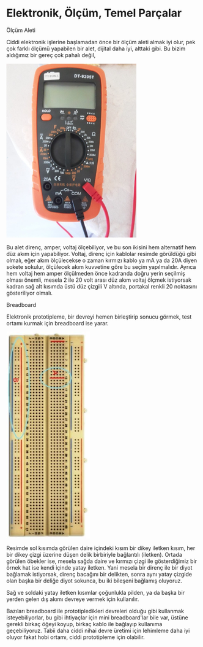 # Elektronik, Ölçüm, Temel Parçalar

Ölçüm Aleti

Ciddi elektronik işlerine başlamadan önce bir ölçüm aleti almak iyi
olur, pek çok farklı ölçümü yapabilen bir alet, dijital daha iyi,
alttaki gibi. Bu bizim aldığımız bir gereç çok pahalı değil,

<img width="340" src="multimeter.jpg"/>

Bu alet direnç, amper, voltaj ölçebiliyor, ve bu son ikisini hem
alternatif hem düz akım için yapabiliyor. Voltaj, direnç için kablolar
resimde görüldüğü gibi olmalı, eğer akım ölçülecekse o zaman kırmızı
kablo ya mA ya da 20A diyen sokete sokulur, ölçülecek akım kuvvetine
göre bu seçim yapılmalıdır. Ayrıca hem voltaj hem amper ölçülmeden
önce kadranda doğru yerin seçilmiş olması önemli, mesela 2 ile 20 volt
arası düz akım voltaj ölçmek istiyorsak kadran sağ alt kısımda üstü
düz çizgili V altında, portakal renkli 20 noktasını gösteriliyor
olmalı.

Breadboard

Elektronik prototipleme, bir devreyi hemen birleştirip sonucu görmek,
test ortamı kurmak için breadboard ise yarar.

![](breadboard.jpg)

Resimde sol kısımda görülen daire içindeki kısım bir dikey iletken
kısım, her bir dikey çizgi üzerine düşen delik birbiriyle bağlantılı
(iletken). Ortada görülen öbekler ise, mesela sağda daire ve kırmızı
çizgi ile gösterdiğimiz bir örnek hat ise kendi içinde yatay
iletken. Yani mesela bir direnç ile bir diyot bağlamak istiyorsak,
direnç bacağını bir delikten, sonra aynı yatay çizgide olan başka bir
deliğe diyot sokunca, bu iki bileşeni bağlamış oluyoruz.

Sağ ve soldaki yatay iletken kısımlar çoğunlukla pilden, ya da başka
bir yerden gelen dış akımı devreye vermek için kullanılır.

Bazıları breadboard ile prototipledikleri devreleri olduğu gibi
kullanmak isteyebiliyorlar, bu gibi ihtiyaçlar için mini
breadboard'lar bile var, üstüne gerekli birkaç öğeyi koyup, birkaç
kablo ile bağlayıp kullanıma geçebiliyoruz. Tabii daha ciddi nihai
devre üretimi için lehimleme daha iyi oluyor fakat hobi ortamı, ciddi
prototipleme için olabilir.


